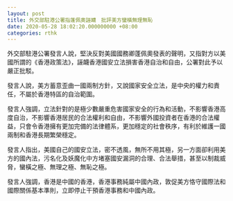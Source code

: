 ```yaml
---
layout: post
title: 外交部駐港公署指蓬佩奧誣衊　批評美方蠻橫無理無恥
date: 2020-05-28 18:02:20.000000000 +08:00
categories: rthk
---
```


外交部駐港公署發言人說，堅決反對美國國務卿蓬佩奧發表的聲明，又指對方以美國所謂的《香港政策法》，誣衊香港國安立法損害香港自治和自由，公署對此予以嚴正批駁。

發言人說，美方蓄意歪曲一國兩制方針，又說國家安全立法，是中央的權力和責任，不屬於香港特區的自治範圍。

發言人強調，立法針對的是極少數嚴重危害國家安全的行為和活動，不影響香港高度自治，不影響香港居民的合法權利和自由，不影響外國投資者在香港的合法權益，只會令香港擁有更加完備的法律體系，更加穩定的社會秩序，有利於維護一國兩制和香港長期繁榮穩定。

發言人指出，美國自己的國安立法，密不透風，無所不用其極，另一方面卻利用美方的國內法，污名化及妖魔化中方堵塞國安漏洞的合理、合法舉措，甚至以制裁威脅，蠻橫之極、無理之極、無恥之極。

發言人強調，香港是中國的香港，香港事務純屬中國內政，敦促美方恪守國際法和國際關係基本準則，立即停止干預香港事務和中國內政。
